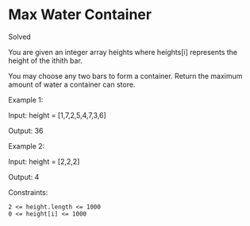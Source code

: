 # Max Water Container
Solved

You are given an integer array heights where heights[i] represents the height of the ithith bar.

You may choose any two bars to form a container. Return the maximum amount of water a container can store.

Example 1:

Input: height = [1,7,2,5,4,7,3,6]

Output: 36

Example 2:

Input: height = [2,2,2]

Output: 4

Constraints:

    2 <= height.length <= 1000
    0 <= height[i] <= 1000

